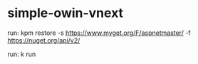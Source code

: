 simple-owin-vnext
=================


run: kpm restore -s https://www.myget.org/F/aspnetmaster/ -f https://nuget.org/api/v2/

run: k run
